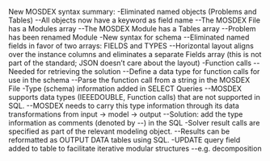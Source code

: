 New MOSDEX syntax summary:
-Eliminated named objects (Problems and Tables)
--All objects now have a keyword as field name
--The MOSDEX File has a Modules array
--The MOSDEX Module has a Tables array
--Problem has been renamed Module
-New syntax for schema
--Eliminated named fields in favor of two arrays: FIELDS and TYPES
--Horizontal layout aligns over the instance columns and eliminates a separate Fields array (this is not part of the standard; JSON doesn’t care about the layout)
-Function calls
--Needed for retrieving the solution
--Define a data type for function calls for use in the schema
--Parse the function call from a string in the MOSDEX File
-Type (schema) information added in SELECT Queries
--MOSDEX supports data types (IEEEDOUBLE, Function calls) that are not supported in SQL.
--MOSDEX needs to carry this type information through its data transformations from input -> model -> output
--Solution: add the type information as comments (denoted by --) in the SQL 
-Solver result calls are specified as part of the relevant modeling object.
--Results can be reformatted as OUTPUT DATA tables using SQL.
-UPDATE query field added to table to facilitate iterative modular structures
--e.g. decomposition
